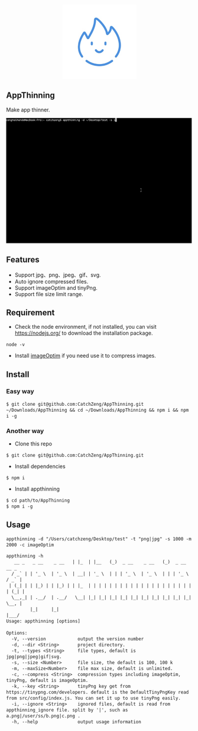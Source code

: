 <p align="center">
<img src="https://github.com/CatchZeng/AppThinning/raw/master/logo.jpg" alt="AppThinning" title="AppThinning" width="200"/>
</p>

## AppThinning

Make app thinner.

![AppThinning](https://github.com/CatchZeng/AppThinning/raw/master/effect.gif)

## Features

- Support jpg、png、jpeg、gif、svg.
- Auto ignore compressed files.
- Support imageOptim and tinyPng.
- Support file size limit range.

## Requirement

- Check the node environment, if not installed, you can visit https://nodejs.org/ to download the installation package.

```
node -v
```

- Install [imageOptim](https://imageoptim.com/mac) if you need use it to compress images.

## Install

### Easy way

```
$ git clone git@github.com:CatchZeng/AppThinning.git ~/Downloads/AppThinning && cd ~/Downloads/AppThinning && npm i && npm i -g
```

### Another way

- Clone this repo

```
$ git clone git@github.com:CatchZeng/AppThinning.git
```

- Install dependencies

```
$ npm i
```

- Install appthinning

```
$ cd path/to/AppThinning
$ npm i -g
```

## Usage

```
appthinning -d "/Users/catchzeng/Desktop/test" -t "png|jpg" -s 1000 -m 2000 -c imageOptim
```

```
appthinning -h
   __ _   _ __    _ __   | |_  | |__   (_)  _ __    _ __   (_)  _ __     __ _
  / _` | | '_ \  | '_ \  | __| | '_ \  | | | '_ \  | '_ \  | | | '_ \   / _` |
 | (_| | | |_) | | |_) | | |_  | | | | | | | | | | | | | | | | | | | | | (_| |
  \__,_| | .__/  | .__/   \__| |_| |_| |_| |_| |_| |_| |_| |_| |_| |_|  \__, |
         |_|     |_|                                                    |___/
Usage: appthinning [options]

Options:
  -V, --version            output the version number
  -d, --dir <String>       project directory.
  -t, --types <String>     file types, default is jpg|png|jpeg|gif|svg.
  -s, --size <Number>      file size, the default is 100, 100 k
  -m, --maxSize<Number>    file max size, default is unlimited.
  -c, --compress <String>  compression types including imageOptim, tinyPng, default is imageOptim.
  -k, --key <String>       tinyPng key get from https://tinypng.com/developers. default is the DefaultTinyPngKey read from src/config/index.js. You can set it up to use tinyPng easily.
  -i, --ignore <String>    ignored files, default is read from appthinning_ignore file. split by '|', such as a.png|/user/ss/b.png|c.png .
  -h, --help               output usage information
```
